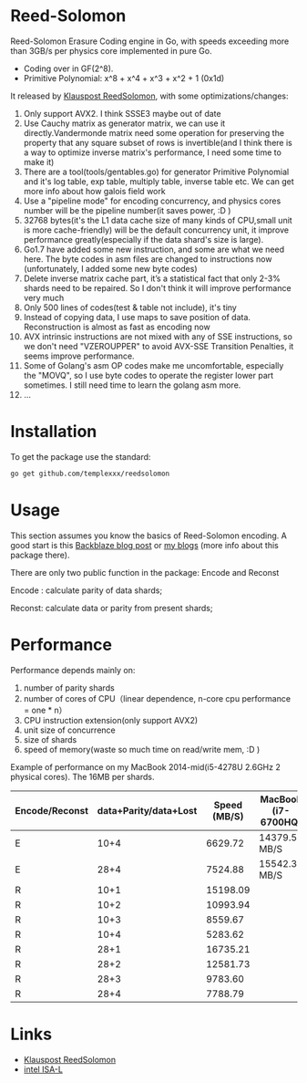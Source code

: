 # Reed-Solomon

Reed-Solomon Erasure Coding engine in Go, with speeds exceeding more than 3GB/s per physics core implemented in pure Go.

 * Coding over in GF(2^8).
 * Primitive Polynomial: x^8 + x^4 + x^3 + x^2 + 1 (0x1d)

It released by  [Klauspost ReedSolomon](https://github.com/klauspost/reedsolomon), with some optimizations/changes:

1. Only support AVX2. I think SSSE3 maybe out of date
2. Use Cauchy matrix as generator matrix, we can use it directly.Vandermonde matrix need some operation for preserving the 
property that any square subset of rows is invertible(and I think there is a way to optimize inverse matrix's performance, I need some time to make it)
3. There are a tool(tools/gentables.go) for generator Primitive Polynomial and it's log table, exp table, multiply table,
inverse table etc. We can get more info about how galois field work
4. Use a "pipeline mode" for encoding concurrency,
and physics cores number will be the pipeline number(it saves power, :D )
5. 32768 bytes(it's the L1 data cache size of many kinds of CPU,small unit is more cache-friendly) will be the default concurrency unit,
   it improve performance greatly(especially if the data shard's size is large).
6. Go1.7 have added some new instruction, and some are what we need here. The byte codes in asm files are changed to
instructions now (unfortunately, I added some new byte codes)
7. Delete inverse matrix cache part, it’s a statistical fact that only 2-3% shards need to be repaired.
So I don't think it will improve performance very much
8. Only 500 lines of codes(test & table not include), it's tiny
9. Instead of copying data, I use maps to save position of data. Reconstruction is almost as fast as encoding now
10. AVX intrinsic instructions are not mixed with any of SSE instructions, so we don't need "VZEROUPPER" to avoid AVX-SSE Transition Penalties,
it seems improve performance.
11. Some of Golang's asm OP codes make me uncomfortable, especially the "MOVQ", so I use byte codes to operate the register lower part sometimes.
I still need time to learn the golang asm more.
12. ...

# Installation
To get the package use the standard:
```bash
go get github.com/templexxx/reedsolomon
```

# Usage

This section assumes you know the basics of Reed-Solomon encoding. A good start is this [Backblaze blog post](https://www.backblaze.com/blog/reed-solomon/) or [my blogs](http://templex.xyz) (more info about this package there).

There are only two public function in the package: Encode and Reconst

Encode : calculate parity of data shards;

Reconst: calculate data or parity from present shards;

# Performance
Performance depends mainly on:

1. number of parity shards
2. number of cores of CPU（linear dependence, n-core cpu performance = one * n）
3. CPU instruction extension(only support AVX2)
4. unit size of concurrence
5. size of shards
6. speed of memory(waste so much time on read/write mem, :D )

Example of performance on my MacBook 2014-mid(i5-4278U 2.6GHz 2 physical cores). The 16MB per shards.

| Encode/Reconst | data+Parity/data+Lost    | Speed (MB/S) | MacBook (i7-6700HQ)|
|----------------|--------------------------|--------------|--------------------|
|      E         | 10+4       |6629.72  | 14379.51 MB/S|
| E              | 28+4       | 7524.88  | 15542.39 MB/S|
| R              | 10+1       | 15198.09 |
| R              | 10+2       | 10993.94  |
| R              | 10+3       | 8559.67  |
| R              | 10+4      | 5283.62  |
| R              | 28+1 | 16735.21  |
| R              | 28+2 | 12581.73  |
| R              | 28+3 | 9783.60  |
| R              | 28+4 | 7788.79  |

# Links
* [Klauspost ReedSolomon](https://github.com/klauspost/reedsolom)
* [intel ISA-L](https://github.com/01org/isa-l)
